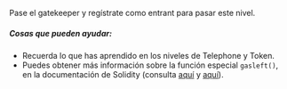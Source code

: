 Pase el gatekeeper y regístrate como entrant para pasar este nivel.

##### Cosas que pueden ayudar:
* Recuerda lo que has aprendido en los niveles de Telephone y Token.
* Puedes obtener más información sobre la función especial `gasleft()`, en la documentación de Solidity (consulta [aquí](https://docs.soliditylang.org/en/v0.8.3/units-and-global-variables.html) y [aquí](https://docs.soliditylang.org/en/v0.8.3/control-structures.html#external-function-calls)).